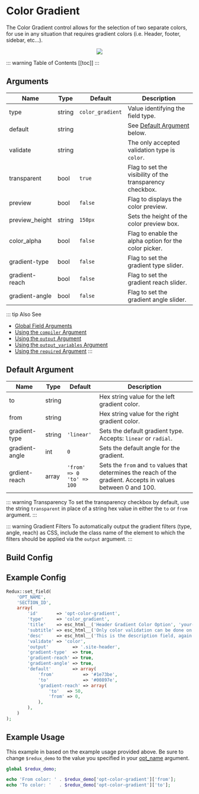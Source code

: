 # Color Gradient

The Color Gradient control allows for the selection of two separate colors, for use in any situation that requires gradient colors 
(i.e. Header, footer, sidebar, etc...).

<span style="display:block;text-align:center">![](./img/color_gradient.png)</span>

::: warning Table of Contents
[[toc]]
:::

## Arguments
|Name|Type|Default|Description|
|--- |--- |--- |--- |
|type|string|`color_gradient`|Value identifying the field type.|
|default|string| |See [Default Argument](#default-argument) below.|
|validate|string| |The only accepted validation type is `color`.|
|transparent|bool|`true`|Flag to set the visibility of the transparency checkbox.|
|preview|bool|`false`|Flag to displays the color preview.|
|preview_height|string|`150px`|Sets the height of the color preview box.|
|color_alpha|bool|`false`| Flag to enable the alpha option for the color picker.|
|gradient-type|bool|`false`|Flag to set the gradient type slider.|
|gradient-reach|bool|`false`|Flag to set the gradient reach slider.|
|gradient-angle|bool|`false`|Flag to set the gradient angle slider.|

::: tip Also See
- [Global Field Arguments](../configuration/fields/arguments.md)
- [Using the `compiler` Argument](../configuration/fields/compiler.md)
- [Using the `output` Argument](../configuration/fields/output.md)
- [Using the `output_variables` Argument](../configuration/fields/output-variables.md)
- [Using the `required` Argument](../configuration/fields/required.md)
:::

## Default Argument
|Name|Type|Default|Description|
|--- |--- |--- |--- |
|to|string| |Hex string value for the left gradient color.|
|from|string| |Hex string value for the right gradient color.|
|gradient-type|string|`'linear'`|Sets the default gradient type.  Accepts: `linear` or `radial`.|
|gradient-angle|int|`0`|Sets the default angle for the gradient.|
|grdient-reach|array|`'from' => 0`<br>`'to' => 100`|Sets the `from` and `to` values that determines the reach of the gradient.  Accepts in values between 0 and 100.

::: warning Transparency
To set the transparency checkbox by default, use the string `transparent` in place of a string hex value in either the `to` or `from` argument.
:::

::: warning Gradient Filters
To automatically output the gradient filters (type, angle, reach) as CSS, include the class name of the element to which the filters should be applied 
via the `output` argument.
:::

## Build Config
<script>
import builder from './color-gradient.json';
export default {
    data () {
        return {
            builder: builder,
            defaults: {}
        };
    }
}
</script>
<builder :builder_json="builder" :builder_defaults="defaults" />


## Example Config
```php
Redux::set_field( 
    'OPT_NAME', 
    'SECTION_ID', 
    array(
        'id'       => 'opt-color-gradient',
        'type'     => 'color_gradient',
        'title'    => esc_html__('Header Gradient Color Option', 'your-textdomain-here'),
        'subtitle' => esc_html__('Only color validation can be done on this field type', 'your-textdomain-here'),
        'desc'     => esc_html__('This is the description field, again good for additional info.', 'your-textdomain-here'),
        'validate' => 'color',
        'output'         => '.site-header',
        'gradient-type'  => true,
        'gradient-reach' => true,
        'gradient-angle' => true,
        'default'        => array(
            'from'           => '#1e73be',
            'to'             => '#00897e',
            'gradient-reach' => array(
                'to'   => 50,
                'from' => 0,
            ),
        ),
    ) 
);
```

## Example Usage
This example in based on the example usage provided above. Be sure to change `$redux_demo` to the value you specified in your [opt_name](../configuration/global_arguments.md#opt_name) argument.

```php
global $redux_demo;

echo 'From color: ' . $redux_demo['opt-color-gradient']['from'];
echo 'To color: '   . $redux_demo['opt-color-gradient']['to'];
```